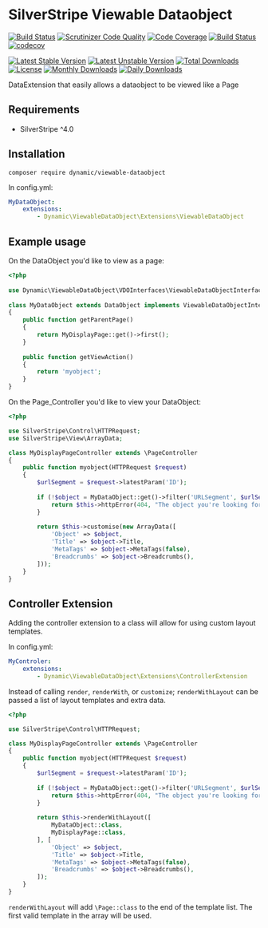 # SilverStripe Viewable Dataobject
[![Build Status](https://travis-ci.org/dynamic/viewable-dataobject.svg?branch=master)](https://travis-ci.org/dynamic/viewable-dataobject)
[![Scrutinizer Code Quality](https://scrutinizer-ci.com/g/dynamic/viewable-dataobject/badges/quality-score.png?b=master)](https://scrutinizer-ci.com/g/dynamic/viewable-dataobject/?branch=master)
[![Code Coverage](https://scrutinizer-ci.com/g/dynamic/viewable-dataobject/badges/coverage.png?b=master)](https://scrutinizer-ci.com/g/dynamic/viewable-dataobject/?branch=master)
[![Build Status](https://scrutinizer-ci.com/g/dynamic/viewable-dataobject/badges/build.png?b=master)](https://scrutinizer-ci.com/g/dynamic/viewable-dataobject/build-status/master)
[![codecov](https://codecov.io/gh/dynamic/viewable-dataobject/branch/master/graph/badge.svg)](https://codecov.io/gh/dynamic/viewable-dataobject)

[![Latest Stable Version](https://poser.pugx.org/dynamic/viewable-dataobject/version)](https://packagist.org/packages/dynamic/viewable-dataobject)
[![Latest Unstable Version](https://poser.pugx.org/dynamic/viewable-dataobject/v/unstable)](//packagist.org/packages/dynamic/viewable-dataobject)
[![Total Downloads](https://poser.pugx.org/dynamic/viewable-dataobject/downloads)](https://packagist.org/packages/dynamic/viewable-dataobject)
[![License](https://poser.pugx.org/dynamic/viewable-dataobject/license)](https://packagist.org/packages/dynamic/viewable-dataobject)
[![Monthly Downloads](https://poser.pugx.org/dynamic/viewable-dataobject/d/monthly)](https://packagist.org/packages/dynamic/viewable-dataobject)
[![Daily Downloads](https://poser.pugx.org/dynamic/viewable-dataobject/d/daily)](https://packagist.org/packages/dynamic/viewable-dataobject)

DataExtension that easily allows a dataobject to be viewed like a Page

## Requirements

- SilverStripe ^4.0

## Installation

`composer require dynamic/viewable-dataobject`

In config.yml:

```yml
MyDataObject:
	extensions:
		- Dynamic\ViewableDataObject\Extensions\ViewableDataObject
```

## Example usage

On the DataObject you'd like to view as a page:

```php
<?php
	
use Dynamic\ViewableDataObject\VDOInterfaces\ViewableDataObjectInterface;
	
class MyDataObject extends DataObject implements ViewableDataObjectInterface
{
	public function getParentPage()
	{
		return MyDisplayPage::get()->first();
	}
	
	public function getViewAction()
	{
		return 'myobject';
	}
}
```

On the Page_Controller you'd like to view your DataObject:

```php
<?php

use SilverStripe\Control\HTTPRequest;
use SilverStripe\View\ArrayData;

class MyDisplayPageController extends \PageController
{
    public function myobject(HTTPRequest $request)
    {
        $urlSegment = $request->latestParam('ID');
	
        if (!$object = MyDataObject::get()->filter('URLSegment', $urlSegment)->first()) {
            return $this->httpError(404, "The object you're looking for doesn't seem to be here.");
        }
	
        return $this->customise(new ArrayData([
            'Object' => $object,
            'Title' => $object->Title,
            'MetaTags' => $object->MetaTags(false),
            'Breadcrumbs' => $object->Breadcrumbs(),
        ]));
    }
} 	
```

## Controller Extension

Adding the controller extension to a class will allow for using custom layout templates.

In config.yml:
```yml
MyControler:
	extensions:
		- Dynamic\ViewableDataObject\Extensions\ControllerExtension
```

Instead of calling `render`, `renderWith`, or `customize`; `renderWithLayout` can be passed a list of layout templates and extra data.

```php
<?php

use SilverStripe\Control\HTTPRequest;

class MyDisplayPageController extends \PageController
{
    public function myobject(HTTPRequest $request)
    {
        $urlSegment = $request->latestParam('ID');
	
        if (!$object = MyDataObject::get()->filter('URLSegment', $urlSegment)->first()) {
            return $this->httpError(404, "The object you're looking for doesn't seem to be here.");
        }
		
        return $this->renderWithLayout([
            MyDataObject::class,
            MyDisplayPage::class,
        ], [
        	'Object' => $object,
            'Title' => $object->Title,
            'MetaTags' => $object->MetaTags(false),
            'Breadcrumbs' => $object->Breadcrumbs(),
        ]);
    }
} 	
```
`renderWithLayout` will add `\Page::class` to the end of the template list.
The first valid template in the array will be used.
